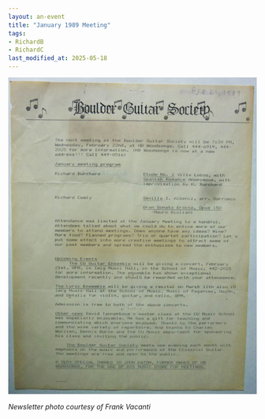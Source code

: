 ```yaml
---
layout: an-event
title: "January 1989 Meeting"
tags:
- RichardB
- RichardC
last_modified_at: 2025-05-18
---
```

![Jan1989](/pics/19890125-Meeting.jpg)

_Newsletter photo courtesy of Frank Vacanti_
